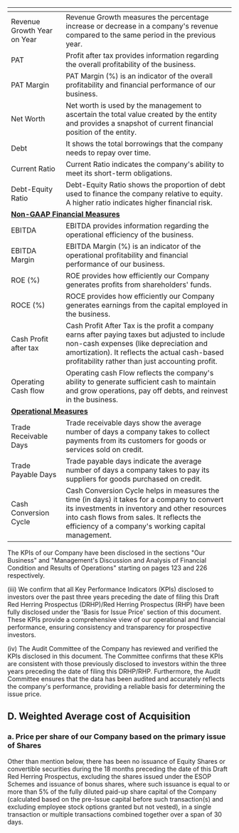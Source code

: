 <table><thead><tr><th></th><th></th></tr></thead><tbody><tr><td>Revenue Growth Year on Year</td><td>Revenue Growth measures the percentage increase or decrease in a company's revenue compared to the same period in the previous year.</td></tr><tr><td>PAT</td><td>Profit after tax provides information regarding the overall profitability of the business.</td></tr><tr><td>PAT Margin</td><td>PAT Margin (%) is an indicator of the overall profitability and financial performance of our business.</td></tr><tr><td>Net Worth</td><td>Net worth is used by the management to ascertain the total value created by the entity and provides a snapshot of current financial position of the entity.</td></tr><tr><td>Debt</td><td>It shows the total borrowings that the company needs to repay over time.</td></tr><tr><td>Current Ratio</td><td>Current Ratio indicates the company's ability to meet its short-term obligations.</td></tr><tr><td>Debt-Equity Ratio</td><td>Debt-Equity Ratio shows the proportion of debt used to finance the company relative to equity. A higher ratio indicates higher financial risk.</td></tr><tr><td colspan="2"><strong><u>Non-GAAP Financial Measures</u></strong></td></tr><tr><td>EBITDA</td><td>EBITDA provides information regarding the operational efficiency of the business.</td></tr><tr><td>EBITDA Margin</td><td>EBITDA Margin (%) is an indicator of the operational profitability and financial performance of our business.</td></tr><tr><td>ROE (%)</td><td>ROE provides how efficiently our Company generates profits from shareholders' funds.</td></tr><tr><td>ROCE (%)</td><td>ROCE provides how efficiently our Company generates earnings from the capital employed in the business.</td></tr><tr><td>Cash Profit after tax</td><td>Cash Profit After Tax is the profit a company earns after paying taxes but adjusted to include non-cash expenses (like depreciation and amortization). It reflects the actual cash-based profitability rather than just accounting profit.</td></tr><tr><td>Operating Cash flow</td><td>Operating cash Flow reflects the company's ability to generate sufficient cash to maintain and grow operations, pay off debts, and reinvest in the business.</td></tr><tr><td colspan="2"><strong><u>Operational Measures</u></strong></td></tr><tr><td>Trade Receivable Days</td><td>Trade receivable days show the average number of days a company takes to collect payments from its customers for goods or services sold on credit.</td></tr><tr><td>Trade Payable Days</td><td>Trade payable days indicate the average number of days a company takes to pay its suppliers for goods purchased on credit.</td></tr><tr><td>Cash Conversion Cycle</td><td>Cash Conversion Cycle helps in measures the time (in days) it takes for a company to convert its investments in inventory and other resources into cash flows from sales. It reflects the efficiency of a company's working capital management.</td></tr></tbody></table>

The KPIs of our Company have been disclosed in the sections "Our Business" and "Management's Discussion and Analysis of Financial Condition and Results of Operations" starting on pages 123 and 226 respectively.

(iii) We confirm that all Key Performance Indicators (KPIs) disclosed to investors over the past three years preceding the date of filing this Draft Red Herring Prospectus (DRHP)/Red Herring Prospectus (RHP) have been fully disclosed under the 'Basis for Issue Price' section of this document. These KPIs provide a comprehensive view of our operational and financial performance, ensuring consistency and transparency for prospective investors.

(iv) The Audit Committee of the Company has reviewed and verified the KPIs disclosed in this document. The Committee confirms that these KPIs are consistent with those previously disclosed to investors within the three years preceding the date of filing this DRHP/RHP. Furthermore, the Audit Committee ensures that the data has been audited and accurately reflects the company's performance, providing a reliable basis for determining the issue price.

## D. Weighted Average cost of Acquisition

### a. Price per share of our Company based on the primary issue of Shares

Other than mention below, there has been no issuance of Equity Shares or convertible securities during the 18 months preceding the date of this Draft Red Herring Prospectus, excluding the shares issued under the ESOP Schemes and issuance of bonus shares, where such issuance is equal to or more than 5% of the fully diluted paid-up share capital of the Company (calculated based on the pre-Issue capital before such transaction(s) and excluding employee stock options granted but not vested), in a single transaction or multiple transactions combined together over a span of 30 days.